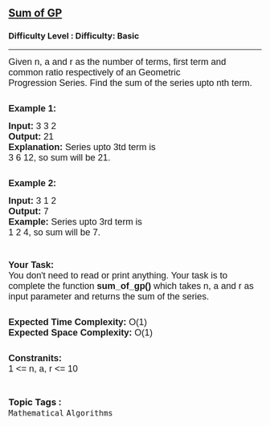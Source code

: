 <h2><a href="https://www.geeksforgeeks.org/problems/sum-of-gp2120/1?page=5&difficulty=School&sortBy=submissions">Sum of GP</a></h2><h3>Difficulty Level : Difficulty: Basic</h3><hr><div class="problems_problem_content__Xm_eO"><p style="font-family: Nunito, Bangla987, sans-serif;"><span style="font-size: 18px; font-family: Nunito, Bangla987, sans-serif;">Given n, a and r&nbsp;as the number of terms, first term and common ratio&nbsp;respectively of an Geometric Progression&nbsp;Series. Find the sum of the series upto nth term.</span><br style="font-family: Nunito, Bangla987, sans-serif;">
&nbsp;</p>

<p style="font-family: Nunito, Bangla987, sans-serif;"><span style="font-size: 18px; font-family: Nunito, Bangla987, sans-serif;"><strong style="font-family: &quot;Source Sans 3&quot;, Bangla987, sans-serif;">Example 1:</strong></span></p>

<pre style="font-family: Nunito, Bangla987, sans-serif;"><span style="font-size: 18px; font-family: Nunito, Bangla987, sans-serif;"><strong style="font-family: &quot;Source Sans 3&quot;, Bangla987, sans-serif;">Input: </strong>3 3 2
<strong style="font-family: &quot;Source Sans 3&quot;, Bangla987, sans-serif;">Output: </strong>21
<strong style="font-family: &quot;Source Sans 3&quot;, Bangla987, sans-serif;">Explanation: </strong>Series upto 3td term is
3 6 12, so sum will be 21.
</span></pre>

<p style="font-family: Nunito, Bangla987, sans-serif;"><br style="font-family: Nunito, Bangla987, sans-serif;">
<span style="font-size: 18px; font-family: Nunito, Bangla987, sans-serif;"><strong style="font-family: &quot;Source Sans 3&quot;, Bangla987, sans-serif;">Example 2:</strong></span></p>

<pre style="font-family: Nunito, Bangla987, sans-serif;"><span style="font-size: 18px; font-family: Nunito, Bangla987, sans-serif;"><strong style="font-family: &quot;Source Sans 3&quot;, Bangla987, sans-serif;">Input: </strong>3 1 2
<strong style="font-family: &quot;Source Sans 3&quot;, Bangla987, sans-serif;">Output: </strong>7
<strong style="font-family: &quot;Source Sans 3&quot;, Bangla987, sans-serif;">Example: </strong>Series upto 3rd term is 
1 2 4, so sum will be 7.
</span></pre>

<p style="font-family: Nunito, Bangla987, sans-serif;">&nbsp;</p>

<p style="font-family: Nunito, Bangla987, sans-serif;"><span style="font-size: 18px; font-family: Nunito, Bangla987, sans-serif;"><strong style="font-family: &quot;Source Sans 3&quot;, Bangla987, sans-serif;">Your Task:</strong><br style="font-family: Nunito, Bangla987, sans-serif;">
You don't need to read or print anything. Your task is to complete the function&nbsp;<strong style="font-family: &quot;Source Sans 3&quot;, Bangla987, sans-serif;">sum_of_gp()</strong>&nbsp;which takes n, a and r&nbsp;as input parameter and returns the sum of the series.</span><br style="font-family: Nunito, Bangla987, sans-serif;">
&nbsp;</p>

<p style="font-family: Nunito, Bangla987, sans-serif;"><span style="font-size: 18px; font-family: Nunito, Bangla987, sans-serif;"><strong style="font-family: &quot;Source Sans 3&quot;, Bangla987, sans-serif;">Expected Time Complexity:&nbsp;</strong>O(1)<br style="font-family: Nunito, Bangla987, sans-serif;">
<strong style="font-family: &quot;Source Sans 3&quot;, Bangla987, sans-serif;">Expected Space Complexity:&nbsp;</strong>O(1)</span><br style="font-family: Nunito, Bangla987, sans-serif;">
&nbsp;</p>

<p style="font-family: Nunito, Bangla987, sans-serif;"><span style="font-size: 18px; font-family: Nunito, Bangla987, sans-serif;"><strong style="font-family: &quot;Source Sans 3&quot;, Bangla987, sans-serif;">Constranits:</strong><br style="font-family: Nunito, Bangla987, sans-serif;">
1 &lt;= n, a, r&nbsp;&lt;= 10</span></p>
</div><br><p><span style=font-size:18px><strong>Topic Tags : </strong><br><code>Mathematical</code>&nbsp;<code>Algorithms</code>&nbsp;